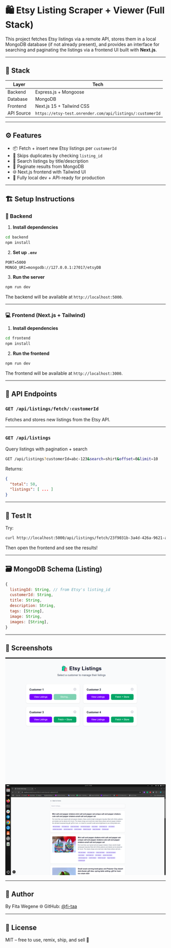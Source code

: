 # 🛍️ Etsy Listing Scraper + Viewer (Full Stack)

This project fetches Etsy listings via a remote API, stores them in a local MongoDB database (if not already present), and provides an interface for searching and paginating the listings via a frontend UI built with **Next.js**.

---

## 🧩️ Stack

| Layer      | Tech                                                      |
| ---------- | --------------------------------------------------------- |
| Backend    | Express.js + Mongoose                                     |
| Database   | MongoDB                                                   |
| Frontend   | Next.js 15 + Tailwind CSS                                 |
| API Source | `https://etsy-test.onrender.com/api/listings/:customerId` |

---

## ⚙️ Features

* 📦 Fetch + insert new Etsy listings per `customerId`
* 🧠 Skips duplicates by checking `listing_id`
* 🔎 Search listings by title/description
* 🔄 Paginate results from MongoDB
* 🌐 Next.js frontend with Tailwind UI
* 🚀 Fully local dev + API-ready for production

---

## 🏗️ Setup Instructions

### 🔧 Backend

1. **Install dependencies**

```bash
cd backend
npm install
```

2. **Set up `.env`**

```env
PORT=5000
MONGO_URI=mongodb://127.0.0.1:27017/etsyDB
```

3. **Run the server**

```bash
npm run dev
```

The backend will be available at `http://localhost:5000`.

---

### 💻 Frontend (Next.js + Tailwind)

1. **Install dependencies**

```bash
cd frontend
npm install
```

2. **Run the frontend**

```bash
npm run dev
```

The frontend will be available at `http://localhost:3000`.

---

## 📱 API Endpoints

### `GET /api/listings/fetch/:customerId`

Fetches and stores new listings from the Etsy API.

---

### `GET /api/listings`

Query listings with pagination + search

```bash
GET /api/listings?customerId=abc-123&search=shirt&offset=0&limit=10
```

Returns:

```json
{
  "total": 50,
  "listings": [ ... ]
}
```

---

## 🧪 Test It

Try:

```bash
curl http://localhost:5000/api/listings/fetch/23f9031b-3a4d-426a-9621-a80a9c401efb
```

Then open the frontend and see the results!

---

## 🗃️ MongoDB Schema (Listing)

```js
{
  listingId: String, // from Etsy's listing_id
  customerId: String,
  title: String,
  description: String,
  tags: [String],
  image: String,
  images: [String],
}
```

---

## 📸 Screenshots
![Screenshot](./frontend/public/image.png)
![Screenshot](./frontend/public/image2.png)

---

## 👤 Author

By Fita Wegene
🌐 GitHub: [@fi-taa](https://github.com/fi-taa)

---

## 📄 License

MIT – free to use, remix, ship, and sell 🚢
